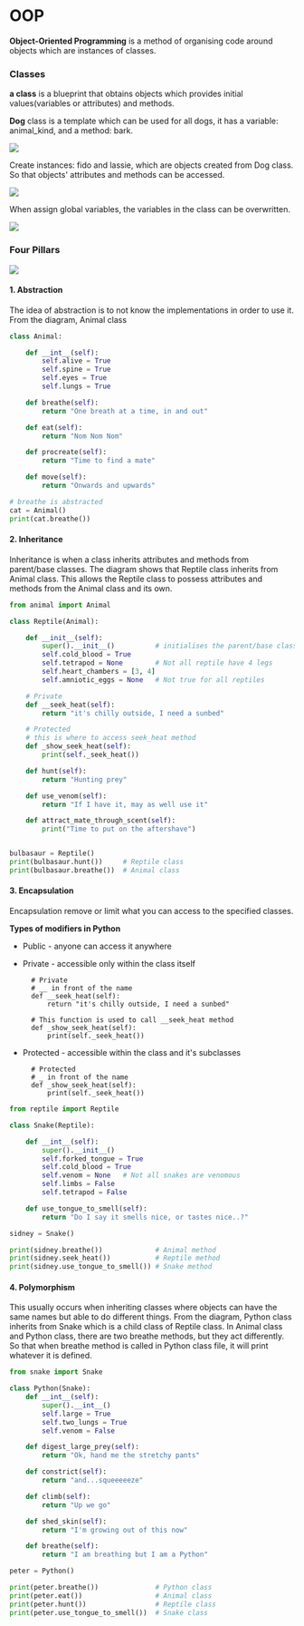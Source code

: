 # OOP
**Object-Oriented Programming** is a method of organising code around objects which are instances of classes.
### Classes
**a class** is a blueprint that obtains objects which provides initial values(variables or attributes) and methods.

**Dog** class is a template which can be used for all dogs, it has a variable: animal_kind, and a method: bark.

<img src="D:\Python project\Tech 241\python_oop\dog_class.jpg" />

Create instances: fido and lassie, which are objects created from Dog class. So that objects' attributes and methods can be accessed. 

<img src="D:\Python project\Tech 241\python_oop\dog_class_phase1.png" />

When assign global variables, the variables in the class can be overwritten.

<img src="D:\Python project\Tech 241\python_oop\dog_class_phase2.png" />

### Four Pillars

<img src="D:\Python project\Tech 241\python_oop\animal_class.png" />

#### 1. Abstraction
The idea of abstraction is to not know the implementations in order to use it. From the diagram, Animal class 
```python
class Animal:

    def __int__(self):
        self.alive = True
        self.spine = True
        self.eyes = True
        self.lungs = True

    def breathe(self):
        return "One breath at a time, in and out"

    def eat(self):
        return "Nom Nom Nom"

    def procreate(self):
        return "Time to find a mate"

    def move(self):
        return "Onwards and upwards"

# breathe is abstracted
cat = Animal()
print(cat.breathe())
```
#### 2. Inheritance
Inheritance is when a class inherits attributes and methods from parent/base classes. The diagram shows that Reptile class inherits from Animal class. This allows the Reptile class to possess attributes and methods from the Animal class and its own. 
```python
from animal import Animal

class Reptile(Animal):

    def __init__(self):
        super().__init__()          # initialises the parent/base class - inherit everything from Animal
        self.cold_blood = True
        self.tetrapod = None        # Not all reptile have 4 legs
        self.heart_chambers = [3, 4]
        self.amniotic_eggs = None   # Not true for all reptiles

    # Private
    def __seek_heat(self):
        return "it's chilly outside, I need a sunbed"

    # Protected
    # this is where to access seek_heat method
    def _show_seek_heat(self):
        print(self._seek_heat())

    def hunt(self):
        return "Hunting prey"

    def use_venom(self):
        return "If I have it, may as well use it"

    def attract_mate_through_scent(self):
        print("Time to put on the aftershave")


bulbasaur = Reptile()
print(bulbasaur.hunt())     # Reptile class
print(bulbasaur.breathe())  # Animal class
```
#### 3. Encapsulation
Encapsulation remove or limit what you can access to the specified classes. 

**Types of modifiers in Python** 

* Public - anyone can access it anywhere

* Private -  accessible only within the class itself

        # Private
        # __ in front of the name
        def __seek_heat(self):
            return "it's chilly outside, I need a sunbed"

        # This function is used to call __seek_heat method
        def _show_seek_heat(self):
            print(self._seek_heat())

* Protected - accessible within the class and it's subclasses
    
        # Protected
        # _ in front of the name
        def _show_seek_heat(self):
            print(self._seek_heat())

    
```python
from reptile import Reptile

class Snake(Reptile):

    def __int__(self):
        super().__init__()
        self.forked_tongue = True
        self.cold_blood = True
        self.venom = None   # Not all snakes are venomous
        self.limbs = False
        self.tetrapod = False

    def use_tongue_to_smell(self):
        return "Do I say it smells nice, or tastes nice..?"

sidney = Snake()

print(sidney.breathe())             # Animal method
print(sidney.seek_heat())           # Reptile method
print(sidney.use_tongue_to_smell()) # Snake method
```
#### 4. Polymorphism 
This usually occurs when inheriting classes where objects can have the same names but able to do different things. From the diagram, Python class inherits from Snake which is a child class of Reptile class. In Animal class and Python class, there are two breathe methods, but they act differently. So that when breathe method is called in Python class file, it will print whatever it is defined. 
```python
from snake import Snake

class Python(Snake):
    def __int__(self):
        super().__int__()
        self.large = True
        self.two_lungs = True
        self.venom = False

    def digest_large_prey(self):
        return "Ok, hand me the stretchy pants"

    def constrict(self):
        return "and...squeeeeeze"

    def climb(self):
        return "Up we go"

    def shed_skin(self):
        return "I'm growing out of this now"

    def breathe(self):
        return "I am breathing but I am a Python"

peter = Python()

print(peter.breathe())              # Python class
print(peter.eat())                  # Animal class
print(peter.hunt())                 # Reptile class
print(peter.use_tongue_to_smell())  # Snake class
```
